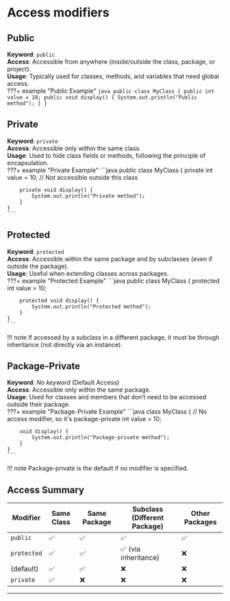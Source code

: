# **Access modifiers**

## **Public**  
**Keyword**: `public`  
**Access**: Accessible from anywhere (inside/outside the class, package, or project).  
**Usage**: Typically used for classes, methods, and variables that need global access.  
???+ example "Public Example"
    ```java
    public class MyClass {
        public int value = 10;
        public void display() {
            System.out.println("Public method");
        }
    }
    ```

## **Private**  
**Keyword**: `private`  
**Access**: Accessible only within the same class.  
**Usage**: Used to hide class fields or methods, following the principle of encapsulation.  
???+ example "Private Example"
    ```java
    public class MyClass {
        private int value = 10; // Not accessible outside this class

        private void display() {
            System.out.println("Private method");
        }
    }
    ```

## **Protected**  
**Keyword**: `protected`  
**Access**: Accessible within the same package and by subclasses (even if outside the package).  
**Usage**: Useful when extending classes across packages.  
???+ example "Protected Example"
    ```java
    public class MyClass {
        protected int value = 10;

        protected void display() {
            System.out.println("Protected method");
        }
    }
    ```
!!! note
    If accessed by a subclass in a different package, it must be through inheritance (not directly via an instance).


## **Package-Private**  
**Keyword**: *No keyword*  (Default Access)  
**Access**: Accessible only within the same package.  
**Usage**: Used for classes and members that don’t need to be accessed outside their package.  
???+ example "Package-Private Example"
    ```java
    class MyClass { // No access modifier, so it's package-private
        int value = 10;

        void display() {
            System.out.println("Package-private method");
        }
    }
    ```
!!! note 
    Package-private is the default if no modifier is specified.


## **Access Summary** 

| Modifier       | Same Class | Same Package | Subclass (Different Package) | Other Packages |
|----------------|------------|--------------|------------------------------|----------------|
| `public`       | ✅         | ✅           | ✅                           | ✅             |
| `protected`    | ✅         | ✅           | ✅ (via inheritance)         | ❌             |
| (default)      | ✅         | ✅           | ❌                           | ❌             |
| `private`      | ✅         | ❌           | ❌                           | ❌             |

---